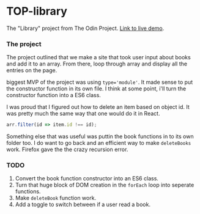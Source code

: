 # TOP-library
The "Library" project from The Odin Project. [Link to live demo](http://ignorant-oven.surge.sh/).

### The project
The project outlined that we make a site that took user input about books and add it to an array. From there, loop through array and display all the entries on the page. 

biggest MVP of the project was using `type='module'`. It made sense to put the constructor function in its own file. I think at some point, i'll turn the constructor function into a ES6 class. 

I was proud that I figured out how to delete an item based on object id. It was pretty much the same way that one would do it in React. 
```javascript
arr.filter(id => item.id !== id);
```

Something else that was useful was puttin the book functions in to its own folder too. I do want to go back and an efficient way to make `deleteBooks` work. Firefox gave the the crazy recursion error. 

### TODO
1. Convert the book function constructor into an ES6 class. 
2. Turn that huge block of DOM creation in the `forEach` loop into seperate functions. 
3. Make `deleteBook` function work. 
4. Add a toggle to switch between if a user read a book. 
